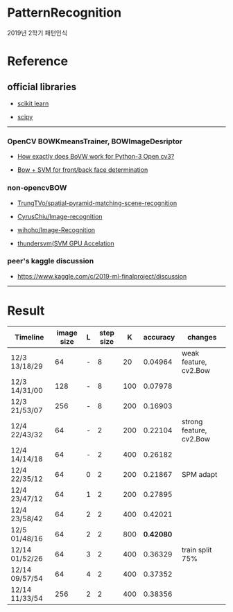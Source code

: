 # PatternRecognition
2019년 2학기 패턴인식

# Reference

## official libraries

- [scikit learn](https://scikit-learn.org/)

- [scipy](https://www.scipy.org/)

---

### OpenCV BOWKmeansTrainer, BOWImageDesriptor

- [How exactly does BoVW work for Python-3 Open cv3?](https://answers.opencv.org/question/183596/how-exactly-does-bovw-work-for-python-3-open-cv3/)

- [Bow + SVM for front/back face determination](https://gist.github.com/autosquid/4c5b72b195a4d65008347c7920ef8273)

### non-opencvBOW

- [TrungTVo/spatial-pyramid-matching-scene-recognition](https://github.com/TrungTVo/spatial-pyramid-matching-scene-recognition/blob/master/spatial_pyramid.ipynb)

- [CyrusChiu/Image-recognition](https://github.com/CyrusChiu/Image-recognition)

- [wihoho/Image-Recognition](https://github.com/wihoho/Image-Recognition)

- [thundersvm(SVM GPU Accelation](https://github.com/Xtra-Computing/thundersvm.git)

### peer's kaggle discussion

- https://www.kaggle.com/c/2019-ml-finalproject/discussion

---

# Result

| Timeline    | image size  | L   | step size | K   | accuracy  | changes             |
| ----------- | ----------- | --- | --------- | --- | --------- | ------------------- |
|12/3 13/18/29|64           |  -  |8          |20   |0.04964    |weak feature, cv2.Bow|
|12/3 14/31/00|128          |  -  |8          |100  |0.07978    ||
|12/3 21/53/07|256          |  -  |8          |200  |0.16903    ||
|12/4 22/43/32|64           |  -  |2          |200  |0.22104    |strong feature, cv2.Bow|
|12/4 14/14/18|64           |  -  |2          |400  |0.26182    ||
|12/4 22/35/12|64           |  0  |2          |200  |0.21867    |SPM adapt|
|12/4 23/47/12|64           |  1  |2          |200  |0.27895    ||
|12/4 23/58/42|64           |  2  |2          |400  |0.42021    ||
|12/5 01/48/16|64           |  2  |2          |800  |**0.42080**||
|12/14 01/52/26|64          |  3  |2          |400  |0.36329    |train split 75%|
|12/14 09/57/54|64          |  4  |2          |400  |0.37352    ||
|12/14 11/33/54|256         |  2  |2          |400  |0.38356    ||
